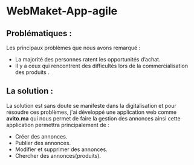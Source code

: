 # WebMaket-App-agile

## Problématiques :
Les principaux problèmes que nous avons remarqué :
- La majorité des personnes ratent les opportunités d’achat.
- Il y a ceux qui rencontrent des difficultés lors de la commercialisation des produits .
## La solution :
La solution est sans doute se manifeste dans la digitalisation et pour résoudre ces problèmes,
j'ai  développé une application web comme **avito.ma** qui nous permet de faire la gestion
des annonces ainsi cette application permettra principalement de :
- Créer des annonces.
- Publier des annonces.
- Modifier et supprimer des annonces.
- Chercher des annonces(produits).

